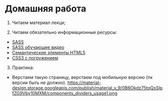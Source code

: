 ﻿# Домашняя работа


1. Читаем материал лекци; 

2. Читаем обязательно информационные ресурсы:
 * [SASS](https://sass-scss.ru/guide/)
 * [SASS обучающее видео](https://www.youtube.com/watch?v=H4cG4tbc-xQ)
 * [Семантические элементы HTML5](https://html5book.ru/html5-semantic-elements/)	
 * [CSS3 с погружением](https://habr.com/post/137348/)



3. Практика:

 *  Верстаем такую страницу, верстаем под мобильную версию (пк версии быть не должно).
   https://material-design.storage.googleapis.com/publish/material_v_9/0B6Okdz75tqQsSlpfZG9Vby10MXM/components_dividers_usage1.png


 


